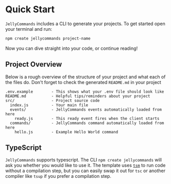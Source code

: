 # Quick Start

`JellyCommands` includes a CLI to generate your projects. To get started open your terminal and run:

```bash
npm create jellycommands project-name
```

Now you can dive straight into your code, or continue reading!

## Project Overview

Below is a rough overview of the structure of your project and what each of the files do. Don't forget to check the generated `README.md` in your project

```
.env.example        - This shows what your .env file should look like
README.md           - Helpful tips/reminders about your project
src/                - Project source code
  index.js          - Your main file
  events/           - JellyCommands events automatically loaded from here
    ready.js        - This ready event fires when the client starts
  commands/         - JellyCommands command automatically loaded from here
    hello.js        - Example Hello World command
```

## TypeScript

`JellyCommands` supports typescript. The CLI `npm create jellycommands` will ask you whether you would like to use it. The template uses [`tsm`](https://github.com/lukeed/tsm) to run code without a compilation step, but you can easily swap it out for `tsc` or another compiler like `tsup` if you prefer a compilation step.